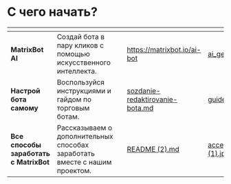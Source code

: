 # С чего начать?

<table data-card-size="large" data-view="cards"><thead><tr><th></th><th></th><th></th><th data-hidden data-card-target data-type="content-ref"></th><th data-hidden data-card-cover data-type="files"></th></tr></thead><tbody><tr><td><strong>MatrixBot AI</strong></td><td>Создай бота в пару кликов с помощью искусственного интеллекта.</td><td></td><td><a href="https://matrixbot.io/ai-bot">https://matrixbot.io/ai-bot</a></td><td><a href=".gitbook/assets/ai_generate.jpg">ai_generate.jpg</a></td></tr><tr><td><strong>Настрой бота самому</strong></td><td>Воспользуйся инструкциями и гайдом по торговым ботам.</td><td></td><td><a href="sozdanie-redaktirovanie-bota.md">sozdanie-redaktirovanie-bota.md</a></td><td><a href=".gitbook/assets/guide.jpg">guide.jpg</a></td></tr><tr><td><strong>Все способы заработать с MatrixBot</strong></td><td>Рассказываем о дополнительных способах заработать вместе с нашим проектом.</td><td></td><td><a href="README (2).md">README (2).md</a></td><td><a href=".gitbook/assets/accept_mtxb (1).jpg">accept_mtxb (1).jpg</a></td></tr></tbody></table>

